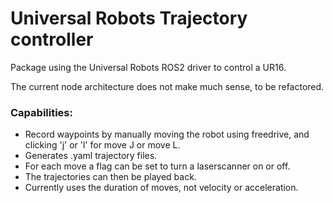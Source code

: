 # Universal Robots Trajectory controller
Package using the Universal Robots ROS2 driver to control a UR16.

The current node architecture does not make much sense, to be refactored. 

### Capabilities:
- Record waypoints by manually moving the robot using freedrive, and clicking 'j' or 'l' for move J or move L.
- Generates .yaml trajectory files.
- For each move a flag can be set to turn a laserscanner on or off.
- The trajectories can then be played back. 
- Currently uses the duration of moves, not velocity or acceleration. 
